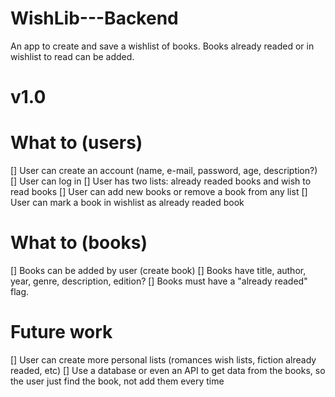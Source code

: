 # WishLib---Backend
An app to create and save a wishlist of books. Books already readed or in wishlist to read can be added.

# v1.0

# What to (users)
[] User can create an account (name, e-mail, password, age, description?)
[] User can log in
[] User has two lists: already readed books and wish to read books
[] User can add new books or remove a book from any list
[] User can mark a book in wishlist as already readed book


# What to (books)
[] Books can be added by user (create book)
[] Books have title, author, year, genre, description, edition?
[] Books must have a "already readed" flag.



# Future work
[] User can create more personal lists (romances wish lists, fiction already readed, etc)
[] Use a database or even an API to get data from the books, so the user just find the book, not add them every time